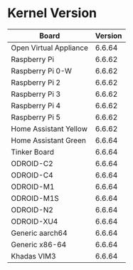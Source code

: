 
# Kernel Version

| Board | Version |
|-------|---------|
| Open Virtual Appliance | 6.6.64 |
| Raspberry Pi | 6.6.62 |
| Raspberry Pi 0-W | 6.6.62 |
| Raspberry Pi 2 | 6.6.62 |
| Raspberry Pi 3 | 6.6.62 |
| Raspberry Pi 4 | 6.6.62 |
| Raspberry Pi 5 | 6.6.62 |
| Home Assistant Yellow | 6.6.62 |
| Home Assistant Green | 6.6.64 |
| Tinker Board | 6.6.64 |
| ODROID-C2 | 6.6.64 |
| ODROID-C4 | 6.6.64 |
| ODROID-M1 | 6.6.64 |
| ODROID-M1S | 6.6.64 |
| ODROID-N2 | 6.6.64 |
| ODROID-XU4 | 6.6.64 |
| Generic aarch64 | 6.6.64 |
| Generic x86-64 | 6.6.64 |
| Khadas VIM3 | 6.6.64 |
